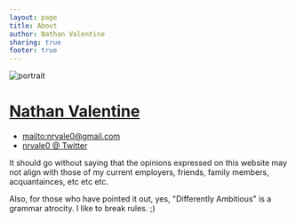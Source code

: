```yaml
---
layout: page
title: About
author: Nathan Valentine
sharing: true
footer: true
---
```

<img id="portrait" src="https://en.gravatar.com/userimage/4489375/46b44e665f62ad28d61839e7c63c9fc8.jpg?size=200" alt="portrait" />

# [Nathan Valentine](http://about.me/nrvale0)
* <mailto:nrvale0@gmail.com>
* [nrvale0 @ Twitter](http://twitter.com/nrvale0)

It should go without saying that the opinions expressed on this website may not
align with those of my current employers, friends, family members, acquantainces,
etc etc etc. 

Also, for those who have pointed it out, yes, "Differently Ambitious" is a 
grammar atrocity. I like to break rules. ;)
